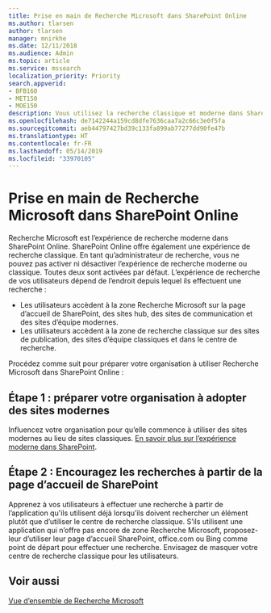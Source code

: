 ```yaml
---
title: Prise en main de Recherche Microsoft dans SharePoint Online
ms.author: tlarsen
author: tlarsen
manager: mnirkhe
ms.date: 12/11/2018
ms.audience: Admin
ms.topic: article
ms.service: mssearch
localization_priority: Priority
search.appverid:
- BFB160
- MET150
- MOE150
description: Vous utilisez la recherche classique et moderne dans SharePoint Online ?
ms.openlocfilehash: de7142244a159cd8dfe7636caa7a2c66c3e0f5fa
ms.sourcegitcommit: aeb44797427bd39c133fa899ab77277dd90fe47b
ms.translationtype: HT
ms.contentlocale: fr-FR
ms.lasthandoff: 05/14/2019
ms.locfileid: "33970105"
---
```

# <a name="get-started-with-microsoft-search-in-sharepoint-online"></a>Prise en main de Recherche Microsoft dans SharePoint Online

Recherche Microsoft est l’expérience de recherche moderne dans SharePoint Online. SharePoint Online offre également une expérience de recherche classique. En tant qu’administrateur de recherche, vous ne pouvez pas activer ni désactiver l’expérience de recherche moderne ou classique. Toutes deux sont activées par défaut. L’expérience de recherche de vos utilisateurs dépend de l’endroit depuis lequel ils effectuent une recherche :

- Les utilisateurs accèdent à la zone Recherche Microsoft sur la page d’accueil de SharePoint, des sites hub, des sites de communication et des sites d’équipe modernes. 
- Les utilisateurs accèdent à la zone de recherche classique sur des sites de publication, des sites d’équipe classiques et dans le centre de recherche.

Procédez comme suit pour préparer votre organisation à utiliser Recherche Microsoft dans SharePoint Online : 
## <a name="step-1-get-your-organization-to-adopt-modern-sites"></a>Étape 1 : préparer votre organisation à adopter des sites modernes 
Influencez votre organisation pour qu’elle commence à utiliser des sites modernes au lieu de sites classiques. [En savoir plus sur l’expérience moderne dans SharePoint](https://support.office.com/article/SharePoint-classic-and-modern-experiences-5725c103-505d-4a6e-9350-300d3ec7d73f).
## <a name="step-2-promote-searching-from-the-sharepoint-home-page"></a>Étape 2 : Encouragez les recherches à partir de la page d’accueil de SharePoint 
Apprenez à vos utilisateurs à effectuer une recherche à partir de l’application qu'ils utilisent déjà lorsqu’ils doivent rechercher un élément plutôt que d’utiliser le centre de recherche classique. S’ils utilisent une application qui n’offre pas encore de zone Recherche Microsoft, proposez-leur d’utiliser leur page d’accueil SharePoint, office.com ou Bing comme point de départ pour effectuer une recherche. Envisagez de masquer votre centre de recherche classique pour les utilisateurs.

## <a name="see-also"></a>Voir aussi
[Vue d’ensemble de Recherche Microsoft](overview-microsoft-search.md)
